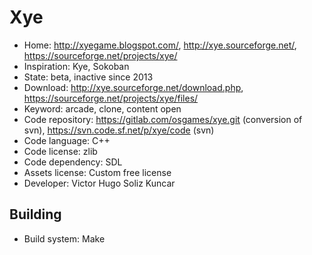 # Xye

- Home: http://xyegame.blogspot.com/, http://xye.sourceforge.net/, https://sourceforge.net/projects/xye/
- Inspiration: Kye, Sokoban
- State: beta, inactive since 2013
- Download: http://xye.sourceforge.net/download.php, https://sourceforge.net/projects/xye/files/
- Keyword: arcade, clone, content open
- Code repository: https://gitlab.com/osgames/xye.git (conversion of svn), https://svn.code.sf.net/p/xye/code (svn)
- Code language: C++
- Code license: zlib
- Code dependency: SDL
- Assets license: Custom free license
- Developer: Victor Hugo Soliz Kuncar

## Building

- Build system: Make
